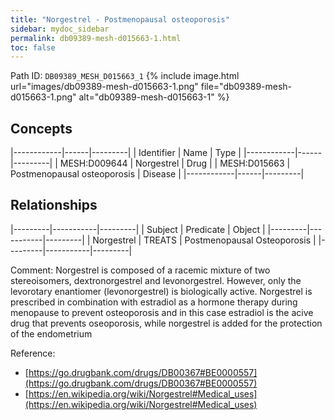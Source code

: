```yaml
---
title: "Norgestrel - Postmenopausal osteoporosis"
sidebar: mydoc_sidebar
permalink: db09389-mesh-d015663-1.html
toc: false 
---
```



Path ID: `DB09389_MESH_D015663_1`
{% include image.html url="images/db09389-mesh-d015663-1.png" file="db09389-mesh-d015663-1.png" alt="db09389-mesh-d015663-1" %}

## Concepts

|------------|------|---------|
| Identifier | Name | Type    |
|------------|------|---------|
| MESH:D009644 | Norgestrel | Drug |
| MESH:D015663 | Postmenopausal osteoporosis | Disease |
|------------|------|---------|

## Relationships

|---------|-----------|---------|
| Subject | Predicate | Object  |
|---------|-----------|---------|
| Norgestrel | TREATS | Postmenopausal Osteoporosis |
|---------|-----------|---------|

Comment: Norgestrel is composed of a racemic mixture of two stereoisomers, dextronorgestrel and levonorgestrel. However, only the levorotary enantiomer (levonorgestrel) is biologically active. Norgestrel is prescribed in combination with estradiol as a hormone therapy during menopause to prevent osteoporosis and in this case estradiol is the acive drug that prevents oseoporosis, while norgestrel is added for the protection of the endometrium

Reference: 
  - [https://go.drugbank.com/drugs/DB00367#BE0000557](https://go.drugbank.com/drugs/DB00367#BE0000557)
  - [https://en.wikipedia.org/wiki/Norgestrel#Medical_uses](https://en.wikipedia.org/wiki/Norgestrel#Medical_uses)
